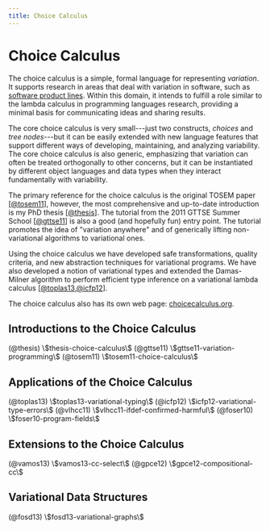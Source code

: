 ```yaml
---
title: Choice Calculus
---
```


# Choice Calculus

The choice calculus is a simple, formal language for representing *variation*.
It supports research in areas that deal with variation in software, such as
[software product lines](http://en.wikipedia.org/wiki/Software_product_lines).
Within this domain, it intends to fulfill a role similar to the lambda calculus
in programming languages research, providing a minimal basis for communicating
ideas and sharing results.

The core choice calculus is very small---just two constructs, *choices* and
*tree nodes*---but it can be easily extended with new language features that
support different ways of developing, maintaining, and analyzing variability.
The core choice calculus is also generic, emphasizing that variation can
often be treated orthogonally to other concerns, but it can be instantiated
by different object languages and data types when they interact fundamentally
with variability.

The primary reference for the choice calculus is the original TOSEM paper
[[@tosem11](#tosem11-choice-calculus)], however, the most comprehensive and
up-to-date introduction is my PhD thesis [[@thesis](#thesis-choice-calculus)].
The tutorial from the 2011 GTTSE Summer School
[[@gttse11](#gttse11-variation-programming)] is also a good (and hopefully fun)
entry point. The tutorial promotes the idea of "variation anywhere" and of
generically lifting non-variational algorithms to variational ones.

Using the choice calculus we have developed safe transformations, quality
criteria, and new abstraction techniques for variational programs. We have also
developed a notion of variational types and extended the Damas-Milner algorithm
to perform efficient type inference on a variational lambda calculus
[[@toplas13](#toplas13-variational-typing),[@icfp12](#icfp12-variational-type-errors)].

The choice calculus also has its own web page:
[choicecalculus.org](http://choicecalculus.org).


## Introductions to the Choice Calculus

<div class="ref-list">
(@thesis) \$thesis-choice-calculus\$
(@gttse11) \$gttse11-variation-programming\$
(@tosem11) \$tosem11-choice-calculus\$

</div>


## Applications of the Choice Calculus

<div class="ref-list resume">
(@toplas13) \$toplas13-variational-typing\$
(@icfp12) \$icfp12-variational-type-errors\$
(@vlhcc11) \$vlhcc11-ifdef-confirmed-harmful\$
(@foser10) \$foser10-program-fields\$

</div>


## Extensions to the Choice Calculus

<div class="ref-list resume">
(@vamos13) \$vamos13-cc-select\$
(@gpce12) \$gpce12-compositional-cc\$

</div>


## Variational Data Structures

<div class="ref-list resume">
(@fosd13) \$fosd13-variational-graphs\$

</div>
